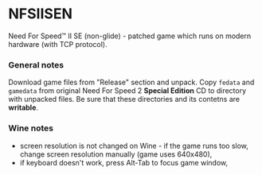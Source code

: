 NFSIISEN
=======

Need For Speed™ II SE (non-glide) - patched game which runs on modern hardware (with TCP protocol).

### General notes

Download game files from "Release" section and unpack. Copy `fedata` and `gamedata` from original Need For Speed 2 **Special Edition** CD to directory with unpacked files. Be sure that these directories and its contetns are **writable**.

### Wine notes
- screen resolution is not changed on Wine - if the game runs too slow, change screen resolution manually (game uses 640x480),
- if keyboard doesn't work, press Alt-Tab to focus game window,
